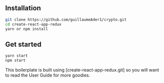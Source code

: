 
## Installation

```bash
git clone https://github.com/guillaumeAder1/crypto.git
cd create-react-app-redux
yarn or npm install
```

## Get started

```bash
yarn start
npm start
```

This boilerplate is built using [create-react-app-redux.git] so you will want to read the User Guide for more goodies.
